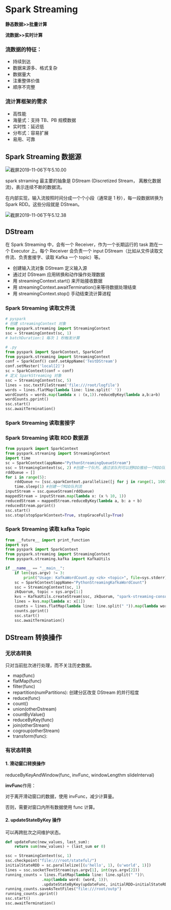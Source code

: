 # Spark Streaming



**静态数据>>批量计算**

**流数据>>实时计算**



### 流数据的特征：

* 持续到达
* 数据来源多、格式复杂
* 数据量大
* 注重整体价值
* 顺序不完整



### 流计算框架的需求

* 高性能
* 海量式：支持 TB、PB 规模数据
* 实时性：延迟低
* 分布式：容易扩展
* 易用、可靠



## Spark Streaming 数据源

![截屏2019-11-06下午5.10.00](https://tva1.sinaimg.cn/large/006y8mN6ly1g8ofnabi53j30j207g74r.jpg)

spark strraming 最主要的抽象是 DStream (Discretized Stream， 离散化数据流)，表示连续不断的数据流。

在内部实现，输入流按照时间分成一个个小段（通常是 1 秒），每一段数据转换为 Spark RDD。这些分段就是 DStrean。

![截屏2019-11-06下午5.12.38](https://tva1.sinaimg.cn/large/006y8mN6ly1g8ofqf0pq0j30i107vwff.jpg)

## DStream

在 Spark Streaming 中，会有一个 Receiver，作为一个长期运行的 task 跑在一个 Executor 上。每个 Receiver 会负责一个 input DStream（比如从文件读取文件流、负责套接字、读取 Kafka 一个 topic）等。

* 创建输入流对象 DStream 定义输入源
* 通过对 DStream 应用转换和动作操作处理数据
* 用 streamingContext.start() 来开始接收数据
* 用 streamingContext.awaitTermination()来等待数据处理结束
* 用 streamingContext.stop() 手动结束流计算进程

### Spark Streaming 读取文件流

```python
# pyspark
# 创建 streamingContext 对象
from pyspark.streaming import StreamingContext
ssc = StreamingContext(sc, 1)
# batchDuration:1 每次 1 秒触发计算

# .py
from pyspark import SparkContext, SparkConf 
from pyspark.streaming import StreamingContext 
conf = SparkConf() conf.setAppName('TestDStream') 
conf.setMaster('local[2]') 
sc = SparkContext(conf = conf) 
# 定义 SparkStreaming 对象
ssc = StreamingContext(sc, 5) 
lines = ssc.textFileStream('file:///root/logfile') 
words = lines.flatMap(lambda line: line.split(' ')) 
wordCounts = words.map(lambda x : (x,1)).reduceByKey(lambda a,b:a+b) 
wordCounts.pprint() 
ssc.start() 
ssc.awaitTermination()

```



### Spark Streaming 读取套接字

### Spark Streaming 读取 RDD 数据源

```python
from pyspark import SparkContext
from pyspark.streaning import StreamingContext
import time
sc = SparkContext(appName="PythonStreamingQueueStream") 
ssc = StreamingContext(sc, 2) #创建一个队列，通过该队列可以把RDD推给一个RDD队列流 
rddQueue = [] 
for i in range(5): 
    rddQueue += [ssc.sparkContext.parallelize([j for j in range(1, 1001)], 10)] 
    time.sleep(1) #创建一个RDD队列流 
inputStream = ssc.queueStream(rddQueue) 
mappedStream = inputStream.map(lambda x: (x % 10, 1)) 
reducedStream = mappedStream.reduceByKey(lambda a, b: a + b) 
reducedStream.pprint() 
ssc.start() 
ssc.stop(stopSparkContext=True, stopGraceFully=True)
```

### Spark Streaming 读取 kafka Topic

```python
from __future__ import print_function 
import sys 
from pyspark import SparkContext 
from pyspark.streaming import StreamingContext 
from pyspark.streaming.kafka import KafkaUtils

if __name__ == "__main__": 
    if len(sys.argv) != 3: 
        print("Usage: KafkaWordCount.py <zk> <topic>", file=sys.stderr) exit(-1) 
    sc = SparkContext(appName="PythonStreamingKafkaWordCount") 
    ssc = StreamingContext(sc, 1) 
    zkQuorum, topic = sys.argv[1:] 
    kvs = KafkaUtils.createStream(ssc, zkQuorum, "spark-streaming-consumer", {topic: 1}) 
    lines = kvs.map(lambda x: x[1]) 
    counts = lines.flatMap(lambda line: line.split(" ")).map(lambda word: (word, 1)).reduceByKey(lambda a, b: a+b) 
    counts.pprint() 
    ssc.start() 
    ssc.awaitTermination()
```



## DStream 转换操作

### 无状态转换

只对当前批次进行处理，而不关注历史数据。

* map(func)
* flatMap(func)
* filter(func)
* repartition(numPartitions): 创建分区改变 DStream 的并行程度
* reduce(func)
* count()
* union(otherDstream)
* countByValue()
* reduceByKey(func)
* join(otherStream)
* cogroup(otherStream)
* transform(func):

### 有状态转换

#### 1. 滑动窗口转换操作

reduceByKeyAndWindow(func, invFunc, windowLengthm slideInterval)

**invFunc**作用：

对于离开滑动窗口的数据，使用 invFunc，减少计算量。

否则，需要对窗口内所有数据使用 func 计算。

#### 2. updateStateByKey 操作

可以再跨批次之间维护状态。

```python
def updateFunc(new_values, last_sum):
    return sum(new_values) + (last_sum or 0)

ssc = StreamingContext(sc, 1)
ssc.checkpoint("file:///root/stateful/")
initialStateRDD = sc.parallelize([(u'hello', 1), (u'world', 1)])
lines = ssc.socketTextStream(sys.argv[1], int(sys.argv[2])) 
running_counts = lines.flatMap(lambda line: line.split(" "))\
                .map(lambda word: (word, 1))\
                .updateStateByKey(updateFunc, initialRDD=initialStateRDD)
running_counts.saveAsTextFiles("file:///root/outp")
running_counts.pprint()
ssc.start()
ssc.awaitTermination()
```


